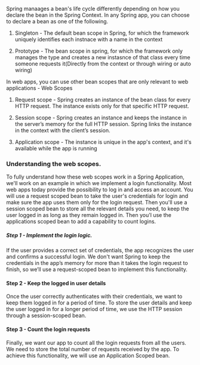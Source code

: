Spring manaages a bean's life cycle differently depending on how you declare the bean in the Spring Context. In any Spring app, you can choose to declare a bean as one of the following.

1. Singleton - The default bean scope in Spring, for which the framework uniquely identifies each instnace with a name in the context

2. Prototype - The bean scope in spring, for which the framework only manages the type and creates a new instasnce of that class every time someone requests it(Directly from the context or through wiring or auto wiring)


In web apps, you can use other bean scopes that are only relevant to web applications - Web Scopes

1. Request scope - Spring creates an instance of the bean class for every HTTP request. The instance exists only for that specific HTTP request.

2. Session scope - Spring creates an instance and keeps the instance in the server’s memory for the full HTTP session. Spring links the instance in the context with the client’s session.

3. Application scope - The instance is unique in the app's context, and it's available while the app is running


### Understanding the web scopes.
To fully understand how these web scopes work in a Spring Application, we'll work on an example in which we implement a login functionality. Most web apps today provide the possibility to log in and access an account. You will use a request scoped bean to take the user's credentials for login and make sure the app uses them only for the login request. Then you'll use a session scoped bean to store all the relevant details you need, to keep the user logged in as long as they remain logged in. Then you'l use the applications scoped bean to add a capability to count logins.


##### Step 1 - Implement the login logic.
If the user provides a correct set of credentials, the app recognizes the user and confirms a successful login. We don't want Spring to keep the credentials in the app’s memory for more than it takes the login request to finish, so we’ll use a request-scoped bean to implement this functionality.

#### Step 2 - Keep the logged in user details
Once the user correctly authenticates with their credentials, we want to keep them logged in for a period of time. To store the user details and keep the user logged in for a longer period of time, we use the HTTP session through a session-scoped bean.

#### Step 3 - Count the login requests
Finally, we want our app to count all the login requests from all the users. We need to store the total number of requests received by the app. To achieve this functionality, we will use an Application Scoped bean.